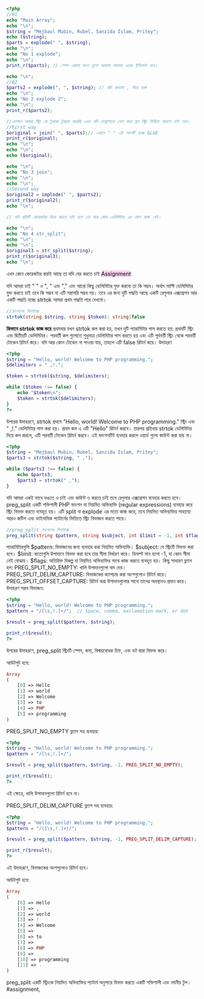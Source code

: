 ```php
<?php
//01
echo "Main Array";
echo "\n";
$string = "Mejbaul Mubin, Rubel, Sanzida Islam, Pritey";
echo ($string);
$parts = explode(" ", $string);
echo "\n";
echo "No 1 explode";
echo "\n";
print_r($parts); // স্পেস ওয়ালা অংশ গুলো আলাদা আলাদা এরের ইলিমেন্ট হবে।

echo "\n";
//02
$parts2 = explode(", ", $string); // যদি বলতাম , দিয়ে ভাঙ্গ
echo "\n";
echo "No 2 explode 2";
echo "\n";
print_r($parts2);

//এতক্ষন আমরা স্ট্রিং কে টুকরো টুকরো করেছি এখন যদি সেগুলোকে যোগ করে মুল স্ট্রিং ফিরিয়ে আনতে চাই তবে।
//First way
$original = join(" ", $parts);// এখানে " " এই অংশটি হচ্ছে GLUE 
print_r($original);
echo "\n";
echo "\n";
echo ($original);

echo "\n";
echo "No 3 join";
echo "\n";
echo "\n";
//Second way
$original2 = implode(" ", $parts2);
print_r($original2);
echo "\n";

// যদি প্রতিটি কেরেকটার দিয়ে করতে চাই তবে তো আর কোন ডেলিমিটার এর কোন কাজ নেই।

echo "\n";
echo "No 4 str_split";
echo "\n";
echo "\n";
$original3 = str_split($string);
print_r($original3);
echo "\n";
```

এখন কোন কেরেকটার কয়টা আছে তা যদি বের করতে চাই <mark style="background: #FFB8EBA6;">Assignment</mark> 

যদি আমরা চাই " " ও ", " এবং "," এবং আরো কিছু ডেলিমিটার যুক্ত করবো তা কি সম্ভব। অর্থাৎ মাল্টি ডেলিমিটার যু্ক্ত করতে চাই তবে কি সম্ভব না এটি সরাসরি সম্ভব নয়। তবে এর জন্য দুটি পদ্ধতি আছে একটি রেগুলার এক্সপ্রেশন আর একটি পদ্ধতি হচ্ছে strtok আমরা প্রথম পদ্ধতি পরে দেখবো।
```php
//ফাংশনের সিনট্যাক্স
strtok(string $string, string $token): string|false
```
**কিভাবে strtok কাজ করে**
প্রথমবার যখন strtok কল করা হয়, তখন দুটি প্যারামিটার পাস করতে হয়: প্রথমটি স্ট্রিং এবং দ্বিতীয়টি ডেলিমিটার।
পরবর্তী কল গুলোতে শুধুমাত্র ডেলিমিটার পাস করতে হয় এবং এটি পূর্ববর্তী স্ট্রিং থেকে পরবর্তী টোকেন রিটার্ন করে।
যদি আর কোন টোকেন না পাওয়া যায়, তাহলে এটি false রিটার্ন করে।
উদাহরণ

```php
<?php
$string = "Hello, world! Welcome to PHP programming.";
$delimiters = " ,!.";

$token = strtok($string, $delimiters);

while ($token !== false) {
    echo "$token\n";
    $token = strtok($delimiters);
}
?>
```
উপরের উদাহরণে, strtok প্রথমে "Hello, world! Welcome to PHP programming." স্ট্রিং এবং " ,!." ডেলিমিটার পাস করা হয়। প্রথম কল এ এটি "Hello" রিটার্ন করবে। তারপর প্রতিবার strtok ডেলিমিটার দিয়ে কল করলে, এটি পরবর্তী টোকেন রিটার্ন করবে।  এই ফাংশনটিট ব্যবহার করলে ওয়ার্ড গুলো কাউন্ট করা যায় না।
```php
<?php
$string = "Mejbaul Mubin, Rubel, Sanzida Islam, Pritey";
$parts3 = strtok($string, " ,");

while ($parts3 !== false) {
    echo $parts3;
    $parts3 = strtok(" ,");
}
```
যদি আমরা একই ভাবে ভঙতে ও চাই এবং কাউন্ট ও করতে চাই তবে রেগুলার এক্সপ্রেশন ব্যবহার করতে হবে।
preg_split একটি শক্তিশালী PHP ফাংশন যা নিয়মিত অভিব্যক্তি (regular expressions) ব্যবহার করে স্ট্রিং বিভক্ত করতে ব্যবহৃত হয়। এটি split বা explode এর মতো কাজ করে, তবে নিয়মিত অভিব্যক্তির সাহায্যে আরও জটিল এবং ডাইনামিক প্যাটার্নের ভিত্তিতে স্ট্রিং বিভাজন করতে পারে।
```php
//preg_split ফাংশনের সিনট্যাক্স
preg_split(string $pattern, string $subject, int $limit = -1, int $flags = 0): array|false

```

প্যারামিটারগুলি
$pattern: বিভাজনের জন্য ব্যবহার করা নিয়মিত অভিব্যক্তি।
$subject: যে স্ট্রিংটি বিভক্ত করা হবে।
$limit: কতোগুলি উপাদানে বিভক্ত করা হবে তার সীমা নির্ধারণ করে। ডিফল্ট মান হলো -1, যা কোন সীমা নেই বোঝায়।
$flags: অতিরিক্ত বিকল্প যা নিয়মিত অভিব্যক্তির সাথে কাজ করতে ব্যবহৃত হয়। কিছু সাধারণ ফ্ল্যাগ হল:
PREG_SPLIT_NO_EMPTY: খালি উপাদানগুলো বাদ দেয়।
PREG_SPLIT_DELIM_CAPTURE: বিভাজকের ক্যাপচার করা অংশগুলোও রিটার্ন করে।
PREG_SPLIT_OFFSET_CAPTURE: রিটার্ন করা উপাদানগুলোর সাথে তাদের অবস্থানও প্রদান করে।
উদাহরণ
সরল বিভাজন:
```php
<?php
$string = "Hello, world! Welcome to PHP programming.";
$pattern = "/[\s,!.]+/";  // Space, comma, exclamation mark, or dot

$result = preg_split($pattern, $string);

print_r($result);
?>
```
উপরের উদাহরণে, preg_split স্ট্রিংটি স্পেস, কমা, বিস্ময়বোধক চিহ্ন, এবং ডট দ্বারা বিভক্ত করে।

আউটপুট হবে:
```php
Array
(
    [0] => Hello
    [1] => world
    [2] => Welcome
    [3] => to
    [4] => PHP
    [5] => programming
)

```

PREG_SPLIT_NO_EMPTY ফ্ল্যাগ সহ ব্যবহার:
```php
<?php
$string = "Hello, world! Welcome to PHP programming.";
$pattern = "/[\s,!.]+/";

$result = preg_split($pattern, $string, -1, PREG_SPLIT_NO_EMPTY);

print_r($result);
?>
```

এই ক্ষেত্রে, খালি উপাদানগুলো রিটার্ন হবে না।

PREG_SPLIT_DELIM_CAPTURE ফ্ল্যাগ সহ ব্যবহার:
```php
<?php
$string = "Hello, world! Welcome to PHP programming.";
$pattern = "/([\s,!.]+)/";

$result = preg_split($pattern, $string, -1, PREG_SPLIT_DELIM_CAPTURE);

print_r($result);
?>
```

এই উদাহরণে, বিভাজকের অংশগুলোও রিটার্ন হবে।

আউটপুট হবে:
```php
Array
(
    [0] => Hello
    [1] => , 
    [2] => world
    [3] => ! 
    [4] => Welcome
    [5] =>  
    [6] => to
    [7] =>  
    [8] => PHP
    [9] =>  
    [10] => programming
    [11] => .
)
```
preg_split একটি স্ট্রিংকে নিয়মিত অভিব্যক্তির প্যাটার্ন অনুসারে বিভক্ত করতে একটি শক্তিশালী এবং নমনীয় টুল।
#assignment,  